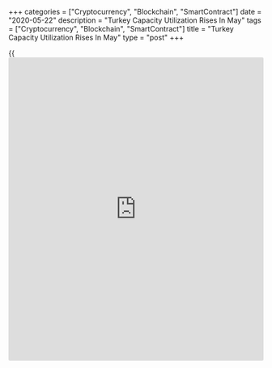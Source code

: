 +++
categories = ["Cryptocurrency", "Blockchain", "SmartContract"]
date = "2020-05-22"
description = "Turkey Capacity Utilization Rises In May"
tags = ["Cryptocurrency", "Blockchain", "SmartContract"]
title = "Turkey Capacity Utilization Rises In May"
type = "post"
+++

{{<iframe id="large-banner" src="https://www.bounty.group/#slide=7.0" width="100%" height="600" scrolling="no" style="border: 0px solid rgb(216, 221, 230); border-radius: 3px;">}}

Turkey's manufacturing capacity utilization rate increased in May,
figures from the Turkish central bank showed on Friday.

The capacity utilization rate rose to 62.6 percent in May from 61.6
percent in April.

On a seasonally adjusted basis, the capacity utilization rate increased
to 62.7 percent in May from 61.9 percent in the prior month.

Separate data from the central bank showed that the manufacturing
confidence index rose to 76.9 in May from 66.8 in April.

The seasonally adjusted manufacturing confidence index increased to 73.5
in May from 62.3 in the previous month.

For comments and feedback [contact](https://www.playgroundfx.com/contact/): editorial@rtt[news](https://www.letsplayfx.com/blog/forex-news-website/).com

[Economic News][1]

 **What parts of the world are seeing the best (and worst) economic
performances lately? Click[here][2] to check out our [Econ Scorecard][2]
and find out! See up-to-the-moment [ranking](https://www.playgroundfx.com/blog/crypto-exchange-ranking/)s for the best and worst
performers in [GDP][3], [unemployment rate][4], [inflation][2] and much
more.**

   1. www.rtt[news](https://www.letsplayfx.com/blog/forex-news-website/).com/Content/EconomicNews.aspx
   2. www.rtt[news](https://www.letsplayfx.com/blog/forex-news-website/).com/economic-scorecard/world-rank/CPI/highest-performance.aspx
   3. www.rtt[news](https://www.letsplayfx.com/blog/forex-news-website/).com/economic-scorecard/world-rank/GDP/highest-performance.aspx
   4. www.rtt[news](https://www.letsplayfx.com/blog/forex-news-website/).com/economic-scorecard/world-rank/unemployment-rate/lowest-performance.aspx